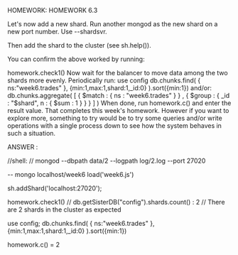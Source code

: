 HOMEWORK: HOMEWORK 6.3

Let's now add a new shard. Run another mongod as the new shard on a new port number. Use --shardsvr.

Then add the shard to the cluster (see sh.help()).

You can confirm the above worked by running:

homework.check1()
Now wait for the balancer to move data among the two shards more evenly. Periodically run:
use config
db.chunks.find( { ns:"week6.trades" }, {min:1,max:1,shard:1,_id:0} ).sort({min:1})
and/or:
db.chunks.aggregate( [
 { $match : { ns : "week6.trades" } } , 
 { $group : { _id : "$shard", n : { $sum : 1 } } }
] )
When done, run homework.c() and enter the result value.
That completes this week's homework. However if you want to explore more, something to try would be to try some queries and/or write operations with a single process down to see how the system behaves in such a situation.


ANSWER : 

//shell:
// mongod --dbpath data/2 --logpath log/2.log --port 27020

-- mongo localhost/week6
load('week6.js')

sh.addShard('localhost:27020');

homework.check1() 
// db.getSisterDB("config").shards.count() : 2
// There are 2 shards in the cluster as expected

use config;
db.chunks.find( { ns:"week6.trades" }, {min:1,max:1,shard:1,_id:0} ).sort({min:1})

homework.c()
= 2